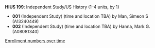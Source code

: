 **HIUS 199**: Independent Study/US History (1–4 units, by 1)

- **001** (Independent Study) (time and location TBA) by Man, Simeon S (A13240449)
- **002** (Independent Study) (time and location TBA) by Hanna, Mark G. (A08081340)

[Enrollment numbers over time](./HIUS199.tsv)
